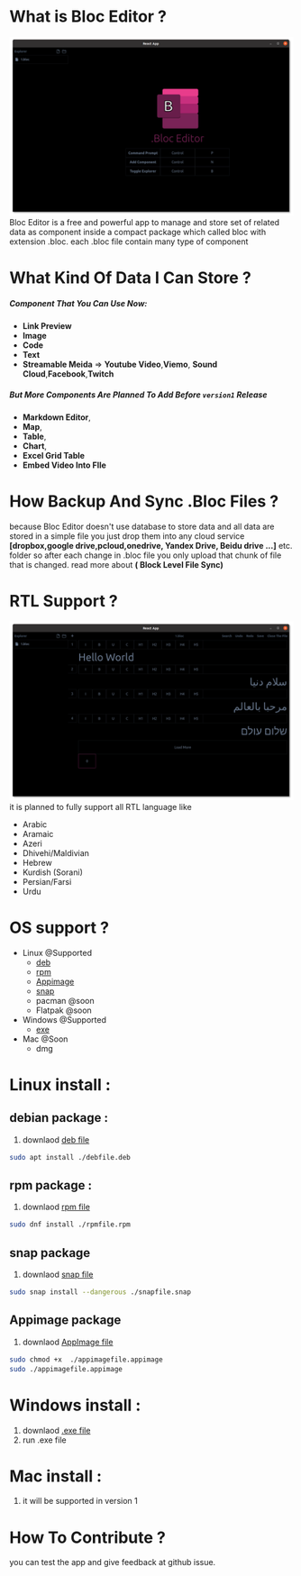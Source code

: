 # What is Bloc Editor ?
![light main](./screenshots/dark_main.png)
Bloc Editor is a free and powerful app to manage and store set of related data as component inside a compact package which called bloc with extension .bloc. each .bloc file contain many type of component
# What Kind Of Data I Can Store ?
##### Component That You Can Use Now:

- **Link Preview**
- **Image** 
- **Code**
- **Text** 
- **Streamable Meida** => **Youtube Video**,**Viemo**, **Sound Cloud**,**Facebook**,**Twitch**
##### But More Components Are Planned To Add Before `version1` Release
- **Markdown Editor**, 
 - **Map**, 
 - **Table**,
 - **Chart**,
 - **Excel Grid Table**
 - **Embed Video Into FIle**
# How Backup And Sync .Bloc Files ?
because Bloc Editor doesn't use database to store data and all data are stored in a simple file you just drop them into any cloud service **[dropbox,google drive,pcloud,onedrive, Yandex Drive, Beidu drive ...]** etc. folder so after each change in .bloc file you only upload that chunk of file that is changed. 
read more about **( Block Level File Sync)**
# RTL Support ?
![light main](./screenshots/rtl.png)
it is planned to fully support all RTL language like 
- Arabic
- Aramaic
- Azeri
- Dhivehi/Maldivian
- Hebrew
- Kurdish (Sorani)
- Persian/Farsi
- Urdu
# OS support ?
- Linux @Supported
    - [deb](#debian-package)
    - [rpm](#rpm-package)
    - [Appimage](#Appimage-package)
    - [snap](#snap-package)
    - pacman @soon
    - Flatpak @soon
- Windows @Supported
    - [exe](#windows-install)
- Mac @Soon
    - dmg 
# Linux install :
## debian package :
1. downlaod [deb file](https://github.com/hodev-dev/Bloc-Editor/releases)
```zsh
sudo apt install ./debfile.deb
```
## rpm package : 
1. downlaod [rpm file](https://github.com/hodev-dev/Bloc-Editor/releases)
```zsh
sudo dnf install ./rpmfile.rpm
```
## snap package
1. downlaod [snap file](https://github.com/hodev-dev/Bloc-Editor/releases)
```zsh
sudo snap install --dangerous ./snapfile.snap
```
## Appimage package
1. downlaod [AppImage file](https://github.com/hodev-dev/Bloc-Editor/releases)
```bash
sudo chmod +x  ./appimagefile.appimage
sudo ./appimagefile.appimage
```
# Windows install :
1. downlaod [.exe file](https://github.com/hodev-dev/Bloc-Editor/releases)
2. run .exe file
# Mac install :
1. it will be supported in version 1
# How To Contribute ?
you can test the app and give feedback at github issue.
